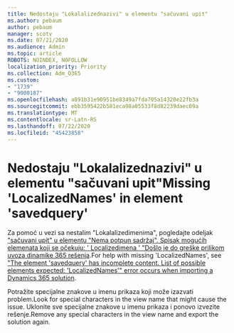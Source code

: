 ```yaml
---
title: Nedostaju "Lokalalizednazivi" u elementu "sačuvani upit"
ms.author: pebaum
author: pebaum
manager: scotv
ms.date: 07/21/2020
ms.audience: Admin
ms.topic: article
ROBOTS: NOINDEX, NOFOLLOW
localization_priority: Priority
ms.collection: Adm_O365
ms.custom:
- "1739"
- "9000187"
ms.openlocfilehash: a891b31e90951be8349a7fda705a14320e22fb3a
ms.sourcegitcommit: ebb3595422b581eca98a05533f8d82239daec09a
ms.translationtype: MT
ms.contentlocale: sr-Latn-RS
ms.lasthandoff: 07/22/2020
ms.locfileid: "45423858"
---
```

# <a name="missing-localizednames-in-element-savedquery"></a><span data-ttu-id="59a40-102">Nedostaju "Lokalalizednazivi" u elementu "sačuvani upit"</span><span class="sxs-lookup"><span data-stu-id="59a40-102">Missing 'LocalizedNames' in element 'savedquery'</span></span>

<span data-ttu-id="59a40-103">Za pomoć u vezi sa nestalim "Lokalalizedimenima", pogledajte odeljak ["sačuvani upit" u elementu "Nema potpun sadržaj". Spisak mogućih elemenata koji se očekuju: ' Localizedimena ' "Došlo je do greške prilikom uvoza dinamike 365 rešenja](https://support.microsoft.com/help/4463330/the-element-savedquery-has-incomplete-content-list-of-possible-element).</span><span class="sxs-lookup"><span data-stu-id="59a40-103">For help with missing 'LocalizedNames', see ["The element 'savedquery' has incomplete content. List of possible elements expected: 'LocalizedNames'" error occurs when importing a Dynamics 365 solution](https://support.microsoft.com/help/4463330/the-element-savedquery-has-incomplete-content-list-of-possible-element).</span></span>

<span data-ttu-id="59a40-104">Potražite specijalne znakove u imenu prikaza koji može izazvati problem.</span><span class="sxs-lookup"><span data-stu-id="59a40-104">Look for special characters in the view name that might cause the issue.</span></span> <span data-ttu-id="59a40-105">Uklonite sve specijalne znakove u imenu prikaza i ponovo izvezite rešenje.</span><span class="sxs-lookup"><span data-stu-id="59a40-105">Remove any special characters in the view name and export the solution again.</span></span>